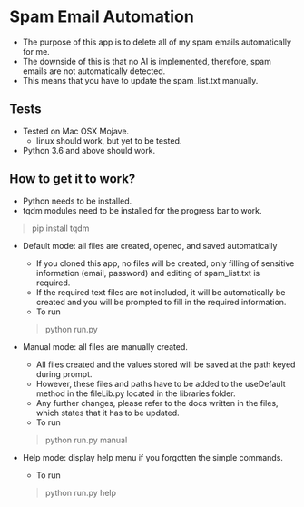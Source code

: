 # Spam Email Automation
* The purpose of this app is to delete all of my spam emails automatically for me.
* The downside of this is that no AI is implemented, therefore, spam emails are not automatically detected.
* This means that you have to update the spam_list.txt manually.

## Tests
* Tested on Mac OSX Mojave.
    * linux should work, but yet to be tested.
* Python 3.6 and above should work.

## How to get it to work?
* Python needs to be installed.
* tqdm modules need to be installed for the progress bar to work.
> pip install tqdm
* Default mode: all files are created, opened, and saved automatically
    * If you cloned this app, no files will be created, only filling of sensitive information (email, password) and editing of spam_list.txt is required.
    * If the required text files are not included, it will be automatically be created and you will be prompted to fill in the required information.
    * To run
    > python run.py

* Manual mode: all files are manually created.
    * All files created and the values stored will be saved at the path keyed during prompt.
    * However, these files and paths have to be added to the useDefault method in the fileLib.py located in the libraries folder.
    * Any further changes, please refer to the docs written in the files, which states that it has to be updated.
    * To run
    > python run.py manual

* Help mode: display help menu if you forgotten the simple commands.
    * To run
    > python run.py help


